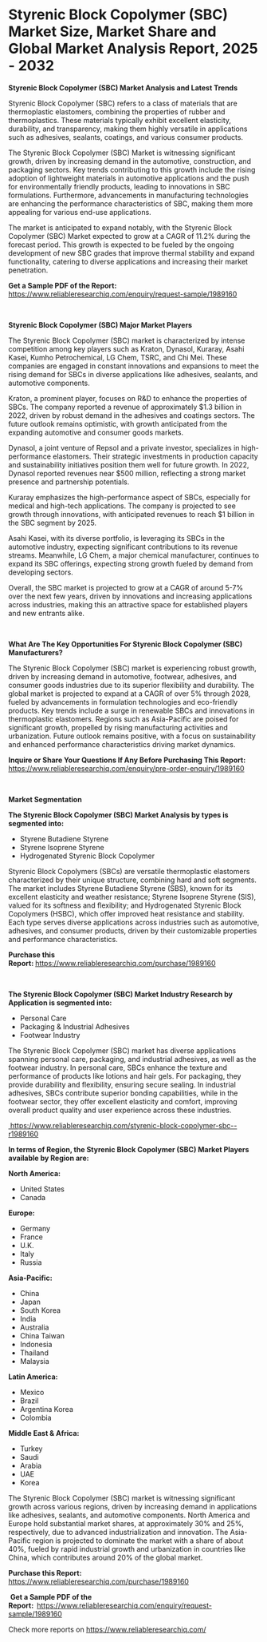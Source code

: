 <p><h1>Styrenic Block Copolymer (SBC) Market Size, Market Share and Global Market Analysis Report, 2025 - 2032</h1></p><p><strong>Styrenic Block Copolymer (SBC) Market Analysis and Latest Trends</strong></p>
<p><p>Styrenic Block Copolymer (SBC) refers to a class of materials that are thermoplastic elastomers, combining the properties of rubber and thermoplastics. These materials typically exhibit excellent elasticity, durability, and transparency, making them highly versatile in applications such as adhesives, sealants, coatings, and various consumer products. </p><p>The Styrenic Block Copolymer (SBC) Market is witnessing significant growth, driven by increasing demand in the automotive, construction, and packaging sectors. Key trends contributing to this growth include the rising adoption of lightweight materials in automotive applications and the push for environmentally friendly products, leading to innovations in SBC formulations. Furthermore, advancements in manufacturing technologies are enhancing the performance characteristics of SBC, making them more appealing for various end-use applications. </p><p>The market is anticipated to expand notably, with the Styrenic Block Copolymer (SBC) Market expected to grow at a CAGR of 11.2% during the forecast period. This growth is expected to be fueled by the ongoing development of new SBC grades that improve thermal stability and expand functionality, catering to diverse applications and increasing their market penetration.</p></p>
<p><strong>Get a Sample PDF of the Report:&nbsp;</strong> <a href="https://www.reliableresearchiq.com/enquiry/request-sample/1989160?utm_campaign=1123&utm_medium=2&utm_source=Github&utm_content=ia&utm_term=04022025&utm_id=styrenic-block-copolymer-sbc">https://www.reliableresearchiq.com/enquiry/request-sample/1989160</a></p>
<p>&nbsp;</p>
<p><strong>Styrenic Block Copolymer (SBC) Major Market Players</strong></p>
<p><p>The Styrenic Block Copolymer (SBC) market is characterized by intense competition among key players such as Kraton, Dynasol, Kuraray, Asahi Kasei, Kumho Petrochemical, LG Chem, TSRC, and Chi Mei. These companies are engaged in constant innovations and expansions to meet the rising demand for SBCs in diverse applications like adhesives, sealants, and automotive components.</p><p>Kraton, a prominent player, focuses on R&D to enhance the properties of SBCs. The company reported a revenue of approximately $1.3 billion in 2022, driven by robust demand in the adhesives and coatings sectors. The future outlook remains optimistic, with growth anticipated from the expanding automotive and consumer goods markets.</p><p>Dynasol, a joint venture of Repsol and a private investor, specializes in high-performance elastomers. Their strategic investments in production capacity and sustainability initiatives position them well for future growth. In 2022, Dynasol reported revenues near $500 million, reflecting a strong market presence and partnership potentials.</p><p>Kuraray emphasizes the high-performance aspect of SBCs, especially for medical and high-tech applications. The company is projected to see growth through innovations, with anticipated revenues to reach $1 billion in the SBC segment by 2025.</p><p>Asahi Kasei, with its diverse portfolio, is leveraging its SBCs in the automotive industry, expecting significant contributions to its revenue streams. Meanwhile, LG Chem, a major chemical manufacturer, continues to expand its SBC offerings, expecting strong growth fueled by demand from developing sectors.</p><p>Overall, the SBC market is projected to grow at a CAGR of around 5-7% over the next few years, driven by innovations and increasing applications across industries, making this an attractive space for established players and new entrants alike.</p></p>
<p>&nbsp;</p>
<p><strong>What Are The Key Opportunities For Styrenic Block Copolymer (SBC) Manufacturers?</strong></p>
<p><p>The Styrenic Block Copolymer (SBC) market is experiencing robust growth, driven by increasing demand in automotive, footwear, adhesives, and consumer goods industries due to its superior flexibility and durability. The global market is projected to expand at a CAGR of over 5% through 2028, fueled by advancements in formulation technologies and eco-friendly products. Key trends include a surge in renewable SBCs and innovations in thermoplastic elastomers. Regions such as Asia-Pacific are poised for significant growth, propelled by rising manufacturing activities and urbanization. Future outlook remains positive, with a focus on sustainability and enhanced performance characteristics driving market dynamics.</p></p>
<p><strong>Inquire or Share Your Questions If Any Before Purchasing This Report:</strong> <a href="https://www.reliableresearchiq.com/enquiry/pre-order-enquiry/1989160?utm_campaign=1123&utm_medium=2&utm_source=Github&utm_content=ia&utm_term=04022025&utm_id=styrenic-block-copolymer-sbc">https://www.reliableresearchiq.com/enquiry/pre-order-enquiry/1989160</a></p>
<p>&nbsp;</p>
<p><strong>Market Segmentation</strong></p>
<p><strong>The Styrenic Block Copolymer (SBC) Market Analysis by types is segmented into:</strong></p>
<p><ul><li>Styrene Butadiene Styrene</li><li>Styrene Isoprene Styrene</li><li>Hydrogenated Styrenic Block Copolymer</li></ul></p>
<p><p>Styrenic Block Copolymers (SBCs) are versatile thermoplastic elastomers characterized by their unique structure, combining hard and soft segments. The market includes Styrene Butadiene Styrene (SBS), known for its excellent elasticity and weather resistance; Styrene Isoprene Styrene (SIS), valued for its softness and flexibility; and Hydrogenated Styrenic Block Copolymers (HSBC), which offer improved heat resistance and stability. Each type serves diverse applications across industries such as automotive, adhesives, and consumer products, driven by their customizable properties and performance characteristics.</p></p>
<p><strong>Purchase this Report:&nbsp;</strong><a href="https://www.reliableresearchiq.com/purchase/1989160?utm_campaign=1123&utm_medium=2&utm_source=Github&utm_content=ia&utm_term=04022025&utm_id=styrenic-block-copolymer-sbc">https://www.reliableresearchiq.com/purchase/1989160</a></p>
<p>&nbsp;</p>
<p><strong>The Styrenic Block Copolymer (SBC) Market Industry Research by Application is segmented into:</strong></p>
<p><ul><li>Personal Care</li><li>Packaging & Industrial Adhesives</li><li>Footwear Industry</li></ul></p>
<p><p>The Styrenic Block Copolymer (SBC) market has diverse applications spanning personal care, packaging, and industrial adhesives, as well as the footwear industry. In personal care, SBCs enhance the texture and performance of products like lotions and hair gels. For packaging, they provide durability and flexibility, ensuring secure sealing. In industrial adhesives, SBCs contribute superior bonding capabilities, while in the footwear sector, they offer excellent elasticity and comfort, improving overall product quality and user experience across these industries.</p></p>
<p><a href="https://www.reliableresearchiq.com/styrenic-block-copolymer-sbc--r1989160?utm_campaign=1123&utm_medium=2&utm_source=Github&utm_content=ia&utm_term=04022025&utm_id=styrenic-block-copolymer-sbc">&nbsp;https://www.reliableresearchiq.com/styrenic-block-copolymer-sbc--r1989160</a></p>
<p><strong>In terms of Region, the Styrenic Block Copolymer (SBC) Market Players available by Region are:</strong></p>
<p>
    <p> <strong> North America: </strong>
        <ul>
            <li>United States</li>
            <li>Canada</li>
        </ul>
        </p> 
    <p> <strong> Europe: </strong>
        <ul>
            <li>Germany</li>
            <li>France</li>
            <li>U.K.</li>
            <li>Italy</li>
            <li>Russia</li>
        </ul>
        </p> 
    <p> <strong> Asia-Pacific: </strong>
        <ul>
            <li>China</li>
            <li>Japan</li>
            <li>South Korea</li>
            <li>India</li>
            <li>Australia</li>
            <li>China Taiwan</li>
            <li>Indonesia</li>
            <li>Thailand</li>
            <li>Malaysia</li>
        </ul>
        </p> 
    <p> <strong> Latin America: </strong>
        <ul>
            <li>Mexico</li>
            <li>Brazil</li>
            <li>Argentina Korea</li>
            <li>Colombia</li>
        </ul>
        </p> 
    <p> <strong> Middle East & Africa: </strong>
        <ul>
            <li>Turkey</li>
            <li>Saudi</li>
            <li>Arabia</li>
            <li>UAE</li>
            <li>Korea</li>
        </ul>
    </p>
    </p>
<p><p>The Styrenic Block Copolymer (SBC) market is witnessing significant growth across various regions, driven by increasing demand in applications like adhesives, sealants, and automotive components. North America and Europe hold substantial market shares, at approximately 30% and 25%, respectively, due to advanced industrialization and innovation. The Asia-Pacific region is projected to dominate the market with a share of about 40%, fueled by rapid industrial growth and urbanization in countries like China, which contributes around 20% of the global market.</p></p>
<p><strong>Purchase this Report: </strong><a href="https://www.reliableresearchiq.com/purchase/1989160?utm_campaign=1123&utm_medium=2&utm_source=Github&utm_content=ia&utm_term=04022025&utm_id=styrenic-block-copolymer-sbc">https://www.reliableresearchiq.com/purchase/1989160</a></p>
<p>&nbsp;<strong>Get a Sample PDF of the Report:&nbsp;&nbsp;</strong><a href="https://www.reliableresearchiq.com/enquiry/request-sample/1989160?utm_campaign=1123&utm_medium=2&utm_source=Github&utm_content=ia&utm_term=04022025&utm_id=styrenic-block-copolymer-sbc">https://www.reliableresearchiq.com/enquiry/request-sample/1989160</a></p>
<p><strong></strong></p>
<p>Check more reports on <a href="https://www.reliableresearchiq.com/?utm_campaign=1123&utm_medium=2&utm_source=Github&utm_content=ia&utm_term=04022025&utm_id=styrenic-block-copolymer-sbc">https://www.reliableresearchiq.com/</a></p>